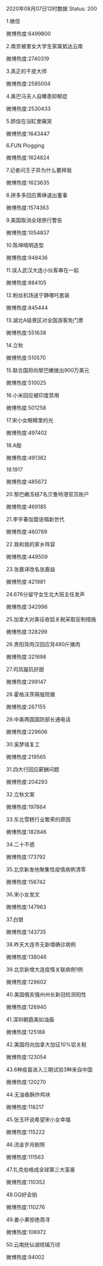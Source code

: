 2020年08月07日12时数据
Status: 200

1.微信

微博热度:6499800

2.南京被害女大学生家属抵达云南

微博热度:2740319

3.真正的干皮大师

微博热度:2585004

4.奥巴马夫人自曝患抑郁症

微博热度:2530433

5.顾佳在浴缸里痛哭

微博热度:1643447

6.FUN Plogging

微博热度:1624824

7.记者问王子异为什么要拜我

微博热度:1623635

8.拼多多回应黄峥退出董事

微博热度:1574363

9.美国取消全球旅行警告

微博热度:1054837

10.陈坤晴明造型

微博热度:948436

11.误入武汉大连小伙客串在一起

微博热度:884105

12.粉丝机场送宁静哪吒套装

微博热度:845444

13.湖北A级景区对全国游客免门票

微博热度:551638

14.立秋

微博热度:510570

15.联合国将向黎巴嫩拨出900万美元

微博热度:510025

16.小米回应被印度禁用

微博热度:501258

17.宋小女眼睛里的光

微博热度:497402

18.A股

微博热度:491382

19.1917

微博热度:485672

20.黎巴嫩冻结7名贝鲁特港官员账户

微博热度:469185

21.李宇春加盟说唱新世代

微博热度:460789

22.我和我的家乡阵容

微博热度:449509

23.张嘉译改名张嘉益

微博热度:421981

24.676分留守女生北大班主任发声

微博热度:342996

25.加拿大对美征收铝关税采取反制措施

微博热度:328299

26.贵阳背肉汉回应背480斤猪肉

微博热度:321698

27.司凤璇玑好甜

微博热度:299147

28.霍格沃茨萌版院徽

微博热度:267155

29.中美两国国防部长通电话

微博热度:229606

30.奚梦瑶复工

微博热度:219565

31.四大行回应薪酬问题

微博热度:204293

32.立秋文案

微博热度:197864

33.东北雪糕行业繁荣的原因

微博热度:182846

34.二十不惑

微博热度:173792

35.北京新发地聚集性疫情病例清零

微博热度:156742

36.宋小女发文

微博热度:147963

37.白银

微博热度:143735

38.昨天大连市无新增确诊病例

微博热度:138046

39.北京新增大连疫情关联病例1例

微博热度:129602

40.美国俄亥俄州州长新冠检测阳性

微博热度:126940

41.深圳朝霞美如油画

微博热度:125188

42.美国将向加拿大加征10%铝关税

微博热度:123054

43.6种疫苗进入三期试验3种来自中国

微博热度:120270

44.无油香酥炸鸡块

微博热度:118217

45.张玉环说希望宋小女幸福

微博热度:115222

46.流金岁月剧照

微博热度:111563

47.扎克伯格成全球第三大富豪

微博热度:110352

48.GQ好会拍

微博热度:110276

49.姜小果拒绝周寻

微博热度:106972

50.云南抚仙湖琉璃万顷

微博热度:94002

